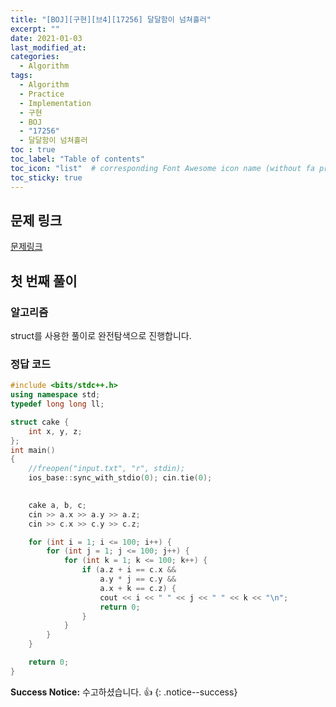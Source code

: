 ```yaml
---
title: "[BOJ][구현][브4][17256] 달달함이 넘쳐흘러"
excerpt: ""
date: 2021-01-03
last_modified_at: 
categories:
  - Algorithm
tags:
  - Algorithm
  - Practice
  - Implementation
  - 구현
  - BOJ
  - "17256"
  - 달달함이 넘쳐흘러
toc : true
toc_label: "Table of contents"
toc_icon: "list"  # corresponding Font Awesome icon name (without fa prefix)
toc_sticky: true
---
```


## 문제 링크

[문제링크](boj.kr/17256)  

## 첫 번째 풀이

### 알고리즘

struct를 사용한 풀이로 완전탐색으로 진행합니다. 

### 정답 코드

```cpp
#include <bits/stdc++.h>
using namespace std;
typedef long long ll;

struct cake {
	int x, y, z;
};
int main()
{
	//freopen("input.txt", "r", stdin);
	ios_base::sync_with_stdio(0); cin.tie(0);

	
	cake a, b, c;
	cin >> a.x >> a.y >> a.z;
	cin >> c.x >> c.y >> c.z;

	for (int i = 1; i <= 100; i++) {
		for (int j = 1; j <= 100; j++) {
			for (int k = 1; k <= 100; k++) {
				if (a.z + i == c.x &&
					a.y * j == c.y &&
					a.x + k == c.z) {
					cout << i << " " << j << " " << k << "\n";
					return 0;
				}
			}
		}
	}

	return 0;
}
```

**Success Notice:**
수고하셨습니다. :+1:
{: .notice--success}



